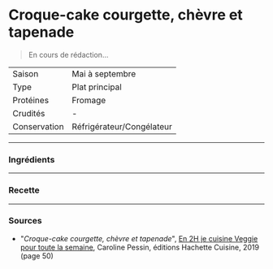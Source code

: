 # Croque-cake courgette, chèvre et tapenade

> En cours de rédaction...

| | |
|:---|:---|
| Saison | Mai à septembre |
| Type | Plat principal |
| Protéines | Fromage |
| Crudités | - |
| Conservation | Réfrigérateur/Congélateur |

---

### Ingrédients


---

### Recette


---

### Sources

* "*Croque-cake courgette, chèvre et tapenade*", [En 2H je cuisine Veggie pour toute la semaine](https://www.hachette-pratique.com/en-2h-je-cuisine-veggie-pour-toute-la-semaine-9782017059745), Caroline Pessin, éditions Hachette Cuisine, 2019 (page 50)